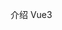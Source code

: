 <!--
 * @Author: SHUO
 * @Date: 2022-06-08 15:48:00
 * @LastEditors: SHUO
 * @LastEditTime: 2022-06-08 15:59:59
 * @FilePath: /doc/docs/Vue/Vue3/introduction.md
 * @Description:介绍
 *
-->

介绍 Vue3
